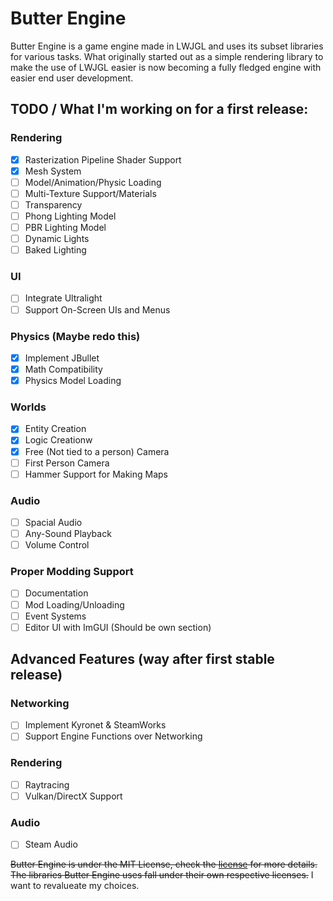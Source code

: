 # Butter Engine

Butter Engine is a game engine made in LWJGL and uses its subset libraries for various tasks. What originally started out as a simple rendering library to make the use of LWJGL easier is now becoming a fully fledged engine with easier end user development.

## TODO / What I'm working on for a first release:
  
### Rendering
   - [X] Rasterization Pipeline Shader Support
   - [X] Mesh System
   - [ ] Model/Animation/Physic Loading
   - [ ] Multi-Texture Support/Materials
   - [ ] Transparency
   - [ ] Phong Lighting Model
   - [ ] PBR Lighting Model
   - [ ] Dynamic Lights
   - [ ] Baked Lighting

### UI
   - [ ] Integrate Ultralight
   - [ ] Support On-Screen UIs and Menus

### Physics (Maybe redo this)
   - [X] Implement JBullet
   - [X] Math Compatibility
   - [X] Physics Model Loading

### Worlds
   - [X] Entity Creation
   - [X] Logic Creationw
   - [X] Free (Not tied to a person) Camera
   - [ ] First Person Camera
   - [ ] Hammer Support for Making Maps
  
### Audio
   - [ ] Spacial Audio
   - [ ] Any-Sound Playback
   - [ ] Volume Control
 
### Proper Modding Support
   - [ ] Documentation
   - [ ] Mod Loading/Unloading
   - [ ] Event Systems
   - [ ] Editor UI with ImGUI (Should be own section)

## Advanced Features (way after first stable release)

### Networking
- [ ] Implement Kyronet & SteamWorks
- [ ] Support Engine Functions over Networking

### Rendering
   - [ ] Raytracing
   - [ ] Vulkan/DirectX Support

### Audio
   - [ ] Steam Audio

~~Butter Engine is under the MIT License, check the [license](https://github.com/higgy999/ButterEngine/blob/main/LICENSE.md) for more details.
The libraries Butter Engine uses fall under their own respective licenses.~~ I want to revalueate my choices.
